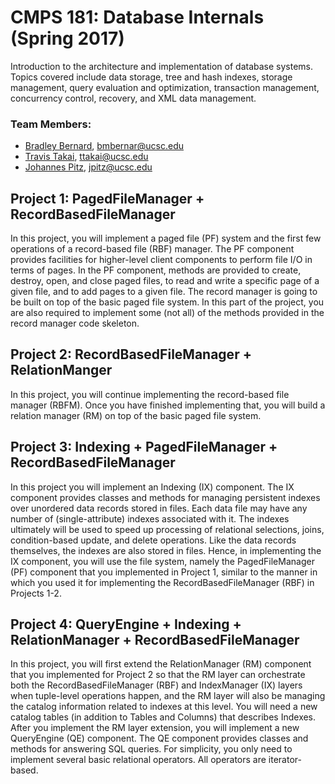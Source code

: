 # CMPS 181: Database Internals (Spring 2017)
Introduction to the architecture and implementation of database systems. Topics covered include data storage, tree and hash indexes, storage management, query evaluation and optimization, transaction management, concurrency control, recovery, and XML data management.

### Team Members:
- [Bradley Bernard](https://github.com/bradleybernard/), bmbernar@ucsc.edu
- [Travis Takai](https://github.com/travistakai/), ttakai@ucsc.edu
- [Johannes Pitz](https://github.com/johannespitz/), jpitz@ucsc.edu

## Project 1: PagedFileManager + RecordBasedFileManager
In this project, you will implement a paged file (PF) system and the first few operations of a
record-based file (RBF) manager. The PF component provides facilities for higher-level client
components to perform file I/O in terms of pages. In the PF component, methods are provided to
create, destroy, open, and close paged files, to read and write a specific page of a given file, and
to add pages to a given file. The record manager is going to be built on top of the basic paged file
system. In this part of the project, you are also required to implement some (not all) of the
methods provided in the record manager code skeleton.

## Project 2: RecordBasedFileManager + RelationManger
In this project, you will continue implementing the record-based file manager (RBFM). Once
you have finished implementing that, you will build a relation manager (RM) on top of the basic
paged file system. 

## Project 3: Indexing + PagedFileManager + RecordBasedFileManager
In this project you will implement an Indexing (IX) component. The IX component provides
classes and methods for managing persistent indexes over unordered data records stored in files.
Each data file may have any number of (single-attribute) indexes associated with it. The indexes
ultimately will be used to speed up processing of relational selections, joins, condition-based
update, and delete operations. Like the data records themselves, the indexes are also stored in
files. Hence, in implementing the IX component, you will use the file system, namely the
PagedFileManager (PF) component that you implemented in Project 1, similar to the manner in
which you used it for implementing the RecordBasedFileManager (RBF) in Projects 1-2.

## Project 4: QueryEngine + Indexing + RelationManager + RecordBasedFileManager
In this project, you will first extend the RelationManager (RM) component that you implemented
for Project 2 so that the RM layer can orchestrate both the RecordBasedFileManager (RBF) and
IndexManager (IX) layers when tuple-level operations happen, and the RM layer will also be
managing the catalog information related to indexes at this level. You will need a new catalog
tables (in addition to Tables and Columns) that describes Indexes.
After you implement the RM layer extension, you will implement a new QueryEngine (QE)
component. The QE component provides classes and methods for answering SQL queries. For
simplicity, you only need to implement several basic relational operators. All operators are
iterator-based. 
